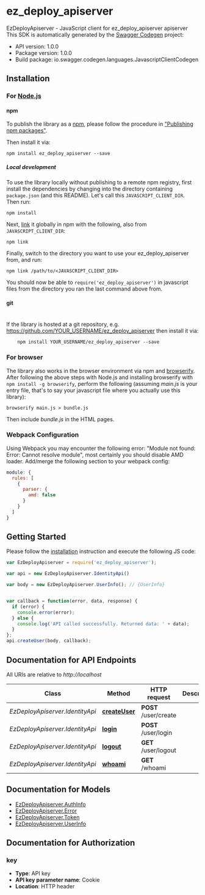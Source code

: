 # ez_deploy_apiserver

EzDeployApiserver - JavaScript client for ez_deploy_apiserver
apiserver
This SDK is automatically generated by the [Swagger Codegen](https://github.com/swagger-api/swagger-codegen) project:

- API version: 1.0.0
- Package version: 1.0.0
- Build package: io.swagger.codegen.languages.JavascriptClientCodegen

## Installation

### For [Node.js](https://nodejs.org/)

#### npm

To publish the library as a [npm](https://www.npmjs.com/),
please follow the procedure in ["Publishing npm packages"](https://docs.npmjs.com/getting-started/publishing-npm-packages).

Then install it via:

```shell
npm install ez_deploy_apiserver --save
```

##### Local development

To use the library locally without publishing to a remote npm registry, first install the dependencies by changing 
into the directory containing `package.json` (and this README). Let's call this `JAVASCRIPT_CLIENT_DIR`. Then run:

```shell
npm install
```

Next, [link](https://docs.npmjs.com/cli/link) it globally in npm with the following, also from `JAVASCRIPT_CLIENT_DIR`:

```shell
npm link
```

Finally, switch to the directory you want to use your ez_deploy_apiserver from, and run:

```shell
npm link /path/to/<JAVASCRIPT_CLIENT_DIR>
```

You should now be able to `require('ez_deploy_apiserver')` in javascript files from the directory you ran the last 
command above from.

#### git
#
If the library is hosted at a git repository, e.g.
https://github.com/YOUR_USERNAME/ez_deploy_apiserver
then install it via:

```shell
    npm install YOUR_USERNAME/ez_deploy_apiserver --save
```

### For browser

The library also works in the browser environment via npm and [browserify](http://browserify.org/). After following
the above steps with Node.js and installing browserify with `npm install -g browserify`,
perform the following (assuming *main.js* is your entry file, that's to say your javascript file where you actually 
use this library):

```shell
browserify main.js > bundle.js
```

Then include *bundle.js* in the HTML pages.

### Webpack Configuration

Using Webpack you may encounter the following error: "Module not found: Error:
Cannot resolve module", most certainly you should disable AMD loader. Add/merge
the following section to your webpack config:

```javascript
module: {
  rules: [
    {
      parser: {
        amd: false
      }
    }
  ]
}
```

## Getting Started

Please follow the [installation](#installation) instruction and execute the following JS code:

```javascript
var EzDeployApiserver = require('ez_deploy_apiserver');

var api = new EzDeployApiserver.IdentityApi()

var body = new EzDeployApiserver.UserInfo(); // {UserInfo} 


var callback = function(error, data, response) {
  if (error) {
    console.error(error);
  } else {
    console.log('API called successfully. Returned data: ' + data);
  }
};
api.createUser(body, callback);

```

## Documentation for API Endpoints

All URIs are relative to *http://localhost*

Class | Method | HTTP request | Description
------------ | ------------- | ------------- | -------------
*EzDeployApiserver.IdentityApi* | [**createUser**](docs/IdentityApi.md#createUser) | **POST** /user/create | 
*EzDeployApiserver.IdentityApi* | [**login**](docs/IdentityApi.md#login) | **POST** /user/login | 
*EzDeployApiserver.IdentityApi* | [**logout**](docs/IdentityApi.md#logout) | **GET** /user/logout | 
*EzDeployApiserver.IdentityApi* | [**whoami**](docs/IdentityApi.md#whoami) | **GET** /whoami | 


## Documentation for Models

 - [EzDeployApiserver.AuthInfo](docs/AuthInfo.md)
 - [EzDeployApiserver.Error](docs/Error.md)
 - [EzDeployApiserver.Token](docs/Token.md)
 - [EzDeployApiserver.UserInfo](docs/UserInfo.md)


## Documentation for Authorization


### key

- **Type**: API key
- **API key parameter name**: Cookie
- **Location**: HTTP header

